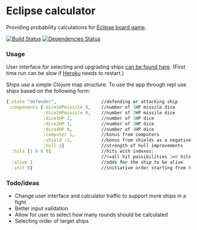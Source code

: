 # Eclipse calculator

Providing probability calculations for [Eclipse board game](http://en.wikipedia.org/wiki/Eclipse_%28board_game%29).

[![Build Status](https://travis-ci.org/DarthKipsu/eclipse-calc.svg)](https://travis-ci.org/DarthKipsu/eclipse-calc) [![Dependencies Status](http://jarkeeper.com/DarthKipsu/eclipse-calc/status.png)](http://jarkeeper.com/DarthKipsu/eclipse-calc)

### Usage

User interface for selecting and upgrading ships [can be found here](http://darth.kipsu.fi/EclipseCalculator/). (First time run can be slow if [Heroku](http://heroku.com/) needs to restart.)

Ships use a simple Clojure map structure. To use the app through repl use ships based on the following form:

```Clojure
{:state "defender",                 //defending or attacking ship
 :components {:dice1HPmissile 0,    //number of 1HP missile dice
              :dice2HPmissile 0,    //number of 2HP missile dice
              :dice1HP 2,           //number of 1HP dice
              :dice2HP 1,           //number of 2HP dice
              :dice4HP 0,           //number of 4HP dice
              :computer 1,          //bonus from computers
              :shield -1,           //bonus from shields as a negative number
              :hull 2}              //strength of hull improvements
  :hits [1 0 0 0]                   //hits with indexes:
                                    //0=all hit possibilities 1=0 hits 2=1 hits etc.
  :alive 1                          //odds for the ship to be alive
  :init 0}                          //initiative order starting from 0
```

### Todo/ideas

- Change user interface and calculator traffic to support more ships in a fight
- Better input validation
- Allow for user to select how many rounds should be calculated
- Selecting order of target ships
